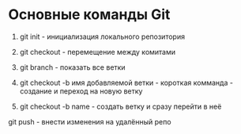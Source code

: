 # **Основные команды Git**
1. git init - инициализация локального репозитория
2. git checkout - перемещение между комитами
3. git branch - показать все ветки
4. git checkout -b имя добавляемой ветки - короткая комманда - создание и переход на новую ветку

4. git checkout -b name - создать ветку и сразу перейти в неё

git push - внести изменения на удалённый репо
